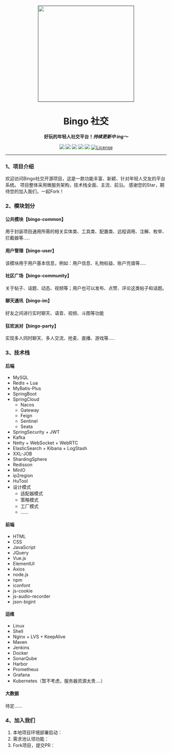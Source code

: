 <p align="center">
    <a href="" target="_blank">
      <img src="" width="300" />
    </a>
</p>

<h1 align="center">Bingo 社交</h1>
<p align="center"><strong>好玩的年轻人社交平台！<em>持续更新中 ing～</em></strong></p>

<div align="center">
    <a href="#"><img src="https://img.shields.io/badge/公众号-程序员阿斌-blue.svg?style=plasticr"></a>
    <a href="#"><img src="https://img.shields.io/badge/交流群-加入开发-green.svg?style=plasticr"></a>
    <a href="https://github.com/zongzibinbin/MallChat"><img src="https://img.shields.io/badge/github-项目地址-yellow.svg?style=plasticr"></a>
    <a href="https://gitee.com/zhongzhibinbin/MallChat"><img src="https://img.shields.io/badge/码云-项目地址-orange.svg?style=plasticr"></a>
    <a href="https://github.com/Evansy/MallChatWeb"><img src="https://img.shields.io/badge/前端-项目地址-blueviolet.svg?style=plasticr"></a>
    <a href="https://github.com/zongzibinbin/MallChat/stargazers" target="_blank">
        <img alt="License" src="https://img.shields.io/github/stars/zongzibinbin/MallChat.svg?style=social">
    </a>
</div>

---

### 1、项目介绍

欢迎访问Bingo社交开源项目，这是一款功能丰富、新颖、针对年轻人交友的平台系统。 项目整体采用微服务架构，技术栈全面、主流、前沿。
感谢您的Star，期待您的加入我们，一起Fork！

### 2、模块划分

#### 公共模块【bingo-common】

用于封装项目通用所需的相关实体类、工具类、配置类、远程调用、注解、枚举、拦截器等.....

#### 用户管理【bingo-user】

该模块用于用户基本信息，例如：用户信息、礼物权益、账户充值等.....

#### 社区广场【bingo-community】

关于帖子、话题、动态、视频等；用户也可以发布、点赞、评论这类帖子和话题。

#### 聊天通讯【bingo-im】

好友之间进行实时聊天、语音、视频、斗图等功能

#### 狂欢派对【bingo-party】

实现多人同时聊天、多人交流、抢麦、直播、游戏等.....

### 3、技术栈

#### 后端

- MySQL
- Redis + Lua
- MyBatis-Plus
- SpringBoot
- SpringCloud
    - Nacos
    - Gateway
    - Feign
    - Sentinel
    - Seata
- SpringSecurity + JWT
- Kafka
- Netty + WebSocket + WebRTC
- ElasticSearch + Kibana + LogStash
- XXL-JOB
- ShardingSphere
- Redisson
- MinIO
- ip2region
- HuTool
- 设计模式
    - 适配器模式
    - 策略模式
    - 工厂模式
    - ......

#### 前端

- HTML
- CSS
- JavaScript
- JQuery
- Vue.js
- ElementUI
- Axios
- node.js
- npm
- iconfont
- js-cookie
- js-audio-recorder
- json-bigint

#### 运维

- Linux
- Shell
- Nginx + LVS + KeepAlive
- Maven
- Jenkins
- Docker
- SonarQube
- Harbor
- Prometheus
- Grafana
- Kubernetes（暂不考虑，服务器资源太贵....）

#### 大数据

待定......

### 4、加入我们

1. 本地项目环境部署启动：
2. 需求池认领功能：
3. Fork项目，提交PR：


